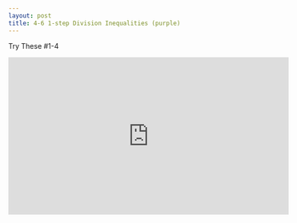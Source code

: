 ```yaml
---
layout: post
title: 4-6 1-step Division Inequalities (purple)
---
```

Try These #1-4
<iframe width="560" height="315" src="https://www.youtube.com/embed/GEDB9s4MjwM" frameborder="0" allowfullscreen></iframe>
